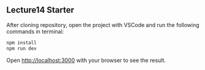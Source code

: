 ## Lecture14 Starter

After cloning repository, open the project with VSCode and run the following commands in terminal:

```bash
npm install
npm run dev
```

Open [http://localhost:3000](http://localhost:3000) with your browser to see the result.
